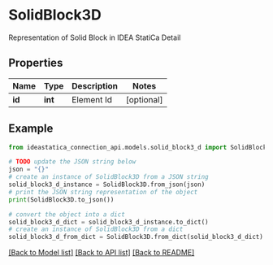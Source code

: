 # SolidBlock3D

Representation of Solid Block in IDEA StatiCa Detail

## Properties

Name | Type | Description | Notes
------------ | ------------- | ------------- | -------------
**id** | **int** | Element Id | [optional] 

## Example

```python
from ideastatica_connection_api.models.solid_block3_d import SolidBlock3D

# TODO update the JSON string below
json = "{}"
# create an instance of SolidBlock3D from a JSON string
solid_block3_d_instance = SolidBlock3D.from_json(json)
# print the JSON string representation of the object
print(SolidBlock3D.to_json())

# convert the object into a dict
solid_block3_d_dict = solid_block3_d_instance.to_dict()
# create an instance of SolidBlock3D from a dict
solid_block3_d_from_dict = SolidBlock3D.from_dict(solid_block3_d_dict)
```
[[Back to Model list]](../README.md#documentation-for-models) [[Back to API list]](../README.md#documentation-for-api-endpoints) [[Back to README]](../README.md)



